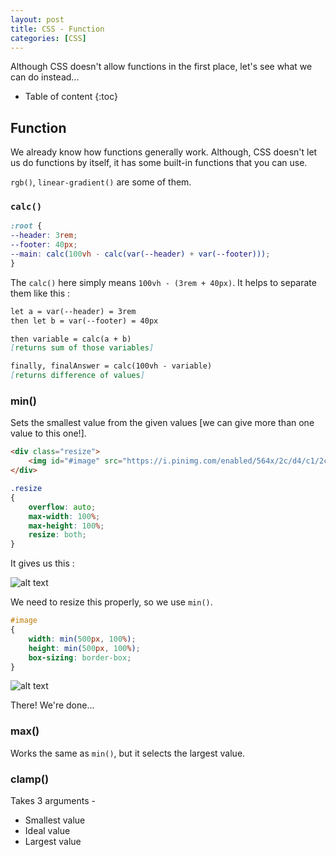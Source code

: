 ```yaml
---
layout: post
title: CSS - Function
categories: [CSS]
---
```


Although CSS doesn't allow functions in the first place, let's see what we can do instead...

* Table of content
{:toc}

## Function

We already know how functions generally work. Although, CSS doesn't let us do functions by itself, it has some built-in functions that you can use.

`rgb()`, `linear-gradient()` are some of them.

### `calc()`

```css
:root {
--header: 3rem;
--footer: 40px;
--main: calc(100vh - calc(var(--header) + var(--footer)));
}
```

The `calc()` here simply means `100vh - (3rem + 40px)`. It helps to separate them like this :

```md
let a = var(--header) = 3rem
then let b = var(--footer) = 40px

then variable = calc(a + b)
[returns sum of those variables]

finally, finalAnswer = calc(100vh - variable)
[returns difference of values]
```

### min()

Sets the smallest value from the given values [we can give more than one value to this one!].

```html
<div class="resize">
    <img id="#image" src="https://i.pinimg.com/enabled/564x/2c/d4/c1/2cd4c13e4bd6b95092b02d5613515f53.jpg" alt="img">
</div>
```

```css
.resize
{
    overflow: auto;
    max-width: 100%;
    max-height: 100%;
    resize: both;
}
```

It gives us this :

![alt text](image.png)

We need to resize this properly, so we use `min()`.

```css
#image
{
    width: min(500px, 100%);
    height: min(500px, 100%);
    box-sizing: border-box;
}
```

![alt text](image-1.png)

There! We're done...

### max()

Works the same as `min()`, but it selects the largest value.

### clamp()

Takes 3 arguments -

- Smallest value
- Ideal value
- Largest value
